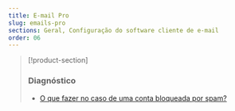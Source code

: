 ```yaml
---
title: E-mail Pro
slug: emails-pro
sections: Geral, Configuração do software cliente de e-mail
order: 06
---
```


> [!product-section]
>
> ### Diagnóstico
>
> - [O que fazer no caso de uma conta bloqueada por spam?](https://docs.ovh.com/pt/microsoft-collaborative-solutions/bloqueado-por-spam/)
>
